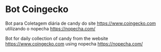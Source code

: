 # Bot Coingecko

Bot para Coletagem diária de candy do site https://www.coingecko.com utilizando o nopecha https://nopecha.com/

Bot for daily collection of candy from the website https://www.coingecko.com using nopecha https://nopecha.com/
